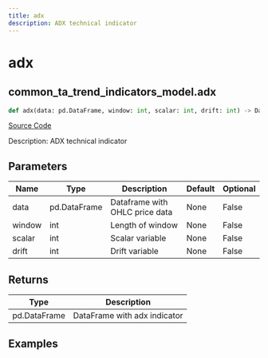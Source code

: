 ```yaml
---
title: adx
description: ADX technical indicator
---
```

# adx

## common_ta_trend_indicators_model.adx

```python
def adx(data: pd.DataFrame, window: int, scalar: int, drift: int) -> DataFrame:
```
[Source Code](https://github.com/OpenBB-finance/OpenBBTerminal/tree/main/openbb_terminal/common/technical_analysis/trend_indicators_model.py#L15)

Description: ADX technical indicator

## Parameters

| Name | Type | Description | Default | Optional |
| ---- | ---- | ----------- | ------- | -------- |
| data | pd.DataFrame | Dataframe with OHLC price data | None | False |
| window | int | Length of window | None | False |
| scalar | int | Scalar variable | None | False |
| drift | int | Drift variable | None | False |

## Returns

| Type | Description |
| ---- | ----------- |
| pd.DataFrame | DataFrame with adx indicator |

## Examples

